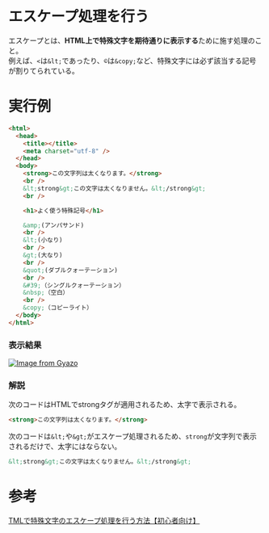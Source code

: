 # エスケープ処理を行う

エスケープとは、**HTML上で特殊文字を期待通りに表示する**ために施す処理のこと。  
例えば、`<`は`&lt;`であったり、`©`は`&copy;`など、特殊文字には必ず該当する記号が割りてられている。

# 実行例

```html
<html>
  <head>
    <title></title>
    <meta charset="utf-8" />
  </head>
  <body>
    <strong>この文字列は太くなります。</strong>
    <br />
    &lt;strong&gt;この文字は太くなりません。&lt;/strong&gt;
    <br />

    <h1>よく使う特殊記号</h1>

    &amp;(アンパサンド)
    <br />
    &lt;(小なり)
    <br />
    &gt;(大なり)
    <br />
    &quot;(ダブルクォーテーション)
    <br />
    &#39;（シングルクォーテーション）
    &nbsp;（空白）
    <br />
    &copy;（コピーライト）
  </body>
</html>
```

### 表示結果
[![Image from Gyazo](https://i.gyazo.com/b7dbde6bfb1a5683a6dd1260a484163a.png)](https://gyazo.com/b7dbde6bfb1a5683a6dd1260a484163a)

### 解説

次のコードはHTMLでstrongタグが適用されるため、太字で表示される。

```html
<strong>この文字列は太くなります。</strong>
```

次のコードは`&lt;`や`&gt;`がエスケープ処理されるため、`strong`が文字列で表示されるだけで、太字にはならない。

```html
&lt;strong&gt;この文字は太くなりません。&lt;/strong&gt;
```

# 参考

[TMLで特殊文字のエスケープ処理を行う方法【初心者向け】](https://techacademy.jp/magazine/12553)
